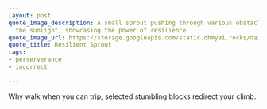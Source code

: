 ```yaml
---
layout: post
quote_image_description: A small sprout pushing through various obstacles towards
  the sunlight, showcasing the power of resilience.
quote_image_url: https://storage.googleapis.com/static.ohmyai.rocks/daily/2024-03-18.jpg
quote_title: Resilient Sprout
tags:
- perserverance
- incorrect

---
```


Why walk when you can trip, selected stumbling blocks redirect your climb.